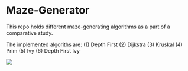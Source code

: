 # Maze-Generator
This repo holds different maze-generating algorithms as a part of a comparative study.

The implemented algoriths are:
(1) Depth First
(2) Dijkstra
(3) Kruskal
(4) Prim
(5) Ivy
(6) Depth First Ivy


![](https://i.ytimg.com/vi/88VEGNoIxj8/maxresdefault.jpg)
